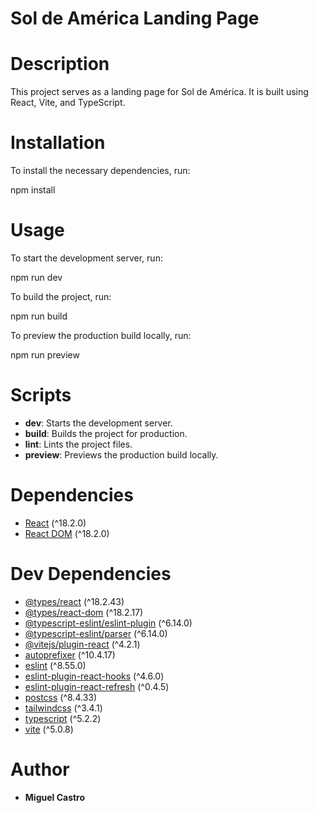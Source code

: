 # Sol de América Landing Page

# Description

This project serves as a landing page for Sol de América. It is built using React, Vite, and TypeScript.

# Installation

To install the necessary dependencies, run:

npm install

# Usage

To start the development server, run:

npm run dev

To build the project, run:

npm run build

To preview the production build locally, run:

npm run preview

# Scripts

- **dev**: Starts the development server.
- **build**: Builds the project for production.
- **lint**: Lints the project files.
- **preview**: Previews the production build locally.

# Dependencies

- [React](https://www.npmjs.com/package/react) (^18.2.0)
- [React DOM](https://www.npmjs.com/package/react-dom) (^18.2.0)

# Dev Dependencies

- [@types/react](https://www.npmjs.com/package/@types/react) (^18.2.43)
- [@types/react-dom](https://www.npmjs.com/package/@types/react-dom) (^18.2.17)
- [@typescript-eslint/eslint-plugin](https://www.npmjs.com/package/@typescript-eslint/eslint-plugin) (^6.14.0)
- [@typescript-eslint/parser](https://www.npmjs.com/package/@typescript-eslint/parser) (^6.14.0)
- [@vitejs/plugin-react](https://www.npmjs.com/package/@vitejs/plugin-react) (^4.2.1)
- [autoprefixer](https://www.npmjs.com/package/autoprefixer) (^10.4.17)
- [eslint](https://www.npmjs.com/package/eslint) (^8.55.0)
- [eslint-plugin-react-hooks](https://www.npmjs.com/package/eslint-plugin-react-hooks) (^4.6.0)
- [eslint-plugin-react-refresh](https://www.npmjs.com/package/eslint-plugin-react-refresh) (^0.4.5)
- [postcss](https://www.npmjs.com/package/postcss) (^8.4.33)
- [tailwindcss](https://www.npmjs.com/package/tailwindcss) (^3.4.1)
- [typescript](https://www.npmjs.com/package/typescript) (^5.2.2)
- [vite](https://www.npmjs.com/package/vite) (^5.0.8)

# Author

- **Miguel Castro**
